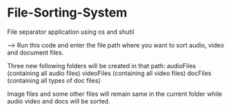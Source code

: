 # File-Sorting-System
File separator application using os and shutil

--> Run this code and enter the file path where you want to sort audio, video and document files.

Three new following folders will be created in that path:
    audioFiles (containing all audio files)
    videoFiles (containing all video files)
    docFiles  (containing all types of doc files)
    
Image files and some other files will remain same in the current folder while audio video and docs will be sorted.
